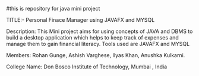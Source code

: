 #this is repository for java mini project

TITLE:- Personal Finace Manager using JAVAFX and MYSQL

Description: This Mini project aims for using concepts of JAVA and DBMS to build a desktop application which helps to keep track of expenses and manage them to gain                  financial literacy.
             Tools used are JAVAFX and MYSQL

Members: Rohan Gunge,
         Ashish Varghese,
         Ilyas Khan,
         Anushka Kulkarni.

College Name: Don Bosco Institute of Technology, Mumbai , India
